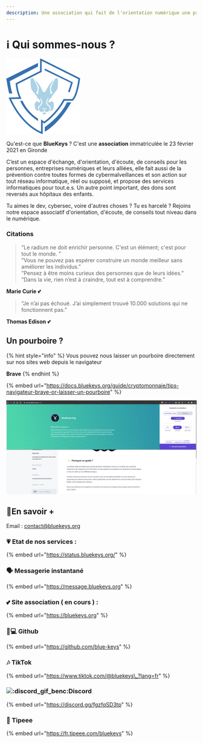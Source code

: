 ```yaml
---
description: Une association qui fait de l'orientation numérique une priorité
---
```


# ℹ️ Qui sommes-nous ?

![](.gitbook/assets/logox200%20%281%29.png)

Qu'est-ce que **BlueKeys** ? C'est une **association** immatriculée le 23 février 2021 en Gironde

C’est un espace d'échange, d'orientation, d'écoute, de conseils pour les personnes, entreprises numériques et leurs alliées, elle fait aussi de la prévention contre toutes formes de cybermalveillances et son action sur tout réseau informatique, réel ou supposé, et propose des services informatiques pour tout.e.s. Un autre point important, des dons sont reversés aux hôpitaux des enfants.  
  
Tu aimes le dev, cybersec, voire d'autres choses ? Tu es harcelé ? Rejoins notre espace associatif d'orientation, d'écoute, de conseils tout niveau dans le numérique.

### Citations

> ”Le radium ne doit enrichir personne. C'est un élément; c'est pour tout le monde. ”  
> ”Vous ne pouvez pas espérer construire un monde meilleur sans améliorer les individus.”   
> ”Pensez à être moins curieux des personnes que de leurs idées.”  
> ”Dans la vie, rien n’est à craindre, tout est à comprendre.”

**Marie Curie** 💕

> “Je n’ai pas échoué. J’ai simplement trouvé 10.000 solutions qui ne fonctionnent pas.”

**Thomas Edison** 💕

## Un pourboire ?

{% hint style="info" %}
Vous pouvez nous laisser un pourboire directement sur nos sites web depuis le navigateur 

**Brave**
{% endhint %}

{% embed url="https://docs.bluekeys.org/guide/cryptomonnaie/tips-navigateur-brave-or-laisser-un-pourboire" %}

![](.gitbook/assets/image%20%283%29.png)

## 🔗En savoir +

Email : contact@bluekeys.org

### 💗 Etat de nos services : 

{% embed url="https://status.bluekeys.org/" %}

### 🗣 Messagerie instantané

{% embed url="https://message.bluekeys.org" %}

### 💕 Site association \( **en cours** \) : 

{% embed url="https://bluekeys.org" %}

### 👨💻 Github

{% embed url="https://github.com/blue-keys" %}

### 🎶 TikTok

{% embed url="https://www.tiktok.com/@bluekeys\_?lang=fr" %}

### ![:discord\_gif\_benc:](https://cdn.discordapp.com/emojis/745264159851151471.gif?v=1)Discord

{% embed url="https://discord.gg/fgzfqSD3tp" %}

###  🎁 Tipeee

{% embed url="https://fr.tipeee.com/bluekeys" %}



